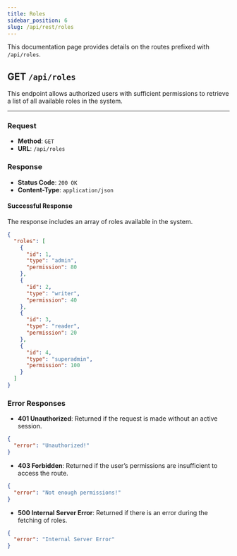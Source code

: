 ```yaml
---
title: Roles
sidebar_position: 6
slug: /api/rest/roles
---
```


This documentation page provides details on the routes prefixed with `/api/roles`.

## **GET** `/api/roles`

This endpoint allows authorized users with sufficient permissions to retrieve a list of all available roles in the system.

---

### Request

- **Method**: `GET`
- **URL**: `/api/roles`

### Response

- **Status Code**: `200 OK`
- **Content-Type**: `application/json`

#### Successful Response

The response includes an array of roles available in the system.

```json
{
  "roles": [
    {
      "id": 1,
      "type": "admin",
      "permission": 80
    },
    {
      "id": 2,
      "type": "writer",
      "permission": 40
    },
    {
      "id": 3,
      "type": "reader",
      "permission": 20
    },
    {
      "id": 4,
      "type": "superadmin",
      "permission": 100
    }
  ]
}
```

### Error Responses

- **401 Unauthorized**: Returned if the request is made without an active session.

```json
{
  "error": "Unauthorized!"
}
```

- **403 Forbidden**: Returned if the user’s permissions are insufficient to access the route.

```json
{
  "error": "Not enough permissions!"
}
```

- **500 Internal Server Error**: Returned if there is an error during the fetching of roles.

```json
{
  "error": "Internal Server Error"
}
```
